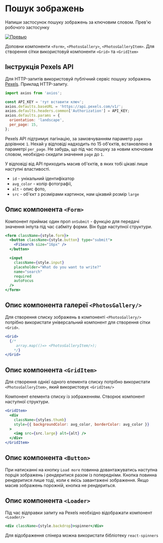# Пошук зображень

Напиши застосунок пошуку зображень за ключовим словом. Прев'ю робочого
застосунку

[![Превью](https://i.gyazo.com/76384ee7d41664406ee52acb77351f07.jpg)](https://gyazo.com/76384ee7d41664406ee52acb77351f07)

Доповни компоненти `<Form>`, `<PhotosGallery>`, `<PhotosGalleryItem>`. Для
створення сітки використовуй компоненти `<Grid>` та `<GridItem>`

## Інструкція Pexels API

Для HTTP-запитів використовуй публічний сервіс пошуку зображень
[ Pexels](https://www.pexels.com/api/documentation/). Приклад HTTP-запиту.

```js
import axios from 'axios';

const API_KEY = 'тут вставити ключ';
axios.defaults.baseURL = 'https://api.pexels.com/v1/';
axios.defaults.headers.common['Authorization'] = API_KEY;
axios.defaults.params = {
  orientation: 'landscape',
  per_page: 15,
};
```

Pexels API підтримує пагінацію, за замовчуванням параметр `page` дорівнює `1`.
Нехай у відповіді надходить по 15 об'єктів, встановлено в параметрі `per_page`.
Не забудь, що під час пошуку за новим ключовим словом, необхідно скидати
значення `page` до `1`.

У відповіді від API приходить масив об'єктів, в яких тобі цікаві лише наступні
властивості.

- `id` - унікальний ідентифікатор
- `avg_color` - колір фотографії,
- `alt` - опис фото,
- `src` - об'єкт з розмірами картинок, нам цікавий розмір `large`

## Опис компонента `<Form>`

Компонент приймає один проп `onSubmit` - функцію для передачі значення інпута
під час сабміту форми. Він буде наступної структури.

```jsx
<form className={style.form}>
  <button className={style.button} type="submit">
    <FiSearch size="16px" />
  </button>

  <input
    className={style.input}
    placeholder="What do you want to write?"
    name="search"
    required
    autoFocus
  />
</form>
```

## Опис компонента галереї `<PhotosGallery/>`

Для створення списку зображень в компоненті `<PhotosGallery/>` потрібно
використати універсальний компонент для створення сітки `<Grid>`.

```jsx
<Grid>
  {/*
     array.map(()=> <PhotosGalleryItem/>);
    */}
</Grid>
```

## Опис компонента `<GridItem>`

Для створення однієї одного елемента списку потрібно використати
`<PhotosGalleryItem>`, який використовує `<GridItem/>`

Компонент елемента списку із зображенням. Створює компонент наступної структури.

```jsx
<GridItem>
  <div
    className={styles.thumb}
    style={{ backgroundColor: avg_color, borderColor: avg_color }}
  >
    <img src={src.large} alt={alt} />
  </div>
</GridItem>
```

## Опис компонента `<Button>`

При натисканні на кнопку `Load more` повинна довантажуватись наступна порція
зображень і рендеритися разом із попередніми. Кнопка повинна рендеритися лише
тоді, коли є якісь завантажені зображення. Якщо масив зображень порожній, кнопка
не рендериться.

## Опис компонента `<Loader>`

Під час відправки запиту на Pexels необхідно відображати компонент `<Loader/>`

```jsx
<div className={style.backdrop}>spinner</div>
```

Для відображення спінера можна використати бібліотеку `react-spinners`
